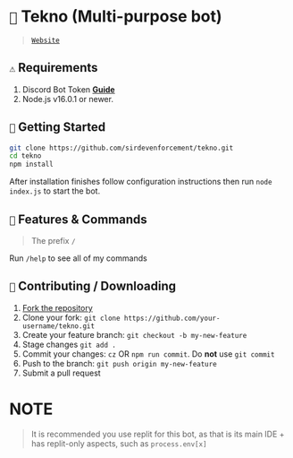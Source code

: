 # `🤖` Tekno (Multi-purpose bot)
> [`Website`](https://tekno-the-bot.repl.co)

## `⚠` Requirements

1. Discord Bot Token **[Guide](https://discordjs.guide/preparations/setting-up-a-bot-application.html#creating-your-bot)**
2. Node.js v16.0.1 or newer.

## `🚀` Getting Started

```sh
git clone https://github.com/sirdevenforcement/tekno.git
cd tekno
npm install
```

After installation finishes follow configuration instructions then run `node index.js` to start the bot.


## `📝` Features & Commands

> The prefix `/`

Run `/help` to see all of my commands

## `🤝` Contributing / Downloading

1. [Fork the repository](https://github.com/sirdevenforcement/tekno/fork)
2. Clone your fork: `git clone https://github.com/your-username/tekno.git`
3. Create your feature branch: `git checkout -b my-new-feature`
4. Stage changes `git add .`
5. Commit your changes: `cz` OR `npm run commit`. Do **not** use `git commit`
6. Push to the branch: `git push origin my-new-feature`
7. Submit a pull request

# NOTE
> It is recommended you use replit for this bot, as that is its main IDE + has replit-only aspects, such as `process.env[x]`
